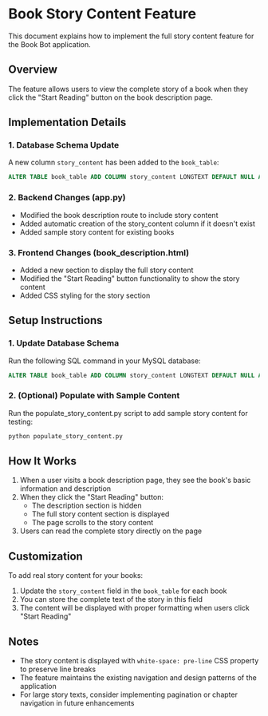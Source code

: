 # Book Story Content Feature

This document explains how to implement the full story content feature for the Book Bot application.

## Overview

The feature allows users to view the complete story of a book when they click the "Start Reading" button on the book description page.

## Implementation Details

### 1. Database Schema Update

A new column `story_content` has been added to the `book_table`:

```sql
ALTER TABLE book_table ADD COLUMN story_content LONGTEXT DEFAULT NULL AFTER description;
```

### 2. Backend Changes (app.py)

- Modified the book description route to include story content
- Added automatic creation of the story_content column if it doesn't exist
- Added sample story content for existing books

### 3. Frontend Changes (book_description.html)

- Added a new section to display the full story content
- Modified the "Start Reading" button functionality to show the story content
- Added CSS styling for the story section

## Setup Instructions

### 1. Update Database Schema

Run the following SQL command in your MySQL database:

```sql
ALTER TABLE book_table ADD COLUMN story_content LONGTEXT DEFAULT NULL AFTER description;
```

### 2. (Optional) Populate with Sample Content

Run the populate_story_content.py script to add sample story content for testing:

```bash
python populate_story_content.py
```

## How It Works

1. When a user visits a book description page, they see the book's basic information and description
2. When they click the "Start Reading" button:
   - The description section is hidden
   - The full story content section is displayed
   - The page scrolls to the story content
3. Users can read the complete story directly on the page

## Customization

To add real story content for your books:

1. Update the `story_content` field in the `book_table` for each book
2. You can store the complete text of the story in this field
3. The content will be displayed with proper formatting when users click "Start Reading"

## Notes

- The story content is displayed with `white-space: pre-line` CSS property to preserve line breaks
- The feature maintains the existing navigation and design patterns of the application
- For large story texts, consider implementing pagination or chapter navigation in future enhancements